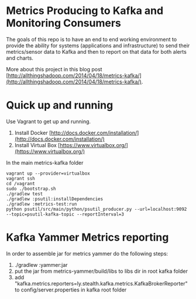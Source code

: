 Metrics Producing to Kafka and Monitoring Consumers
=============
The goals of this repo is to have an end to end working environment to provide the ability for systems (applications
and infrastructure) to send their metrics/sensor data to Kafka and then to report on that data for both alerts and charts.

More about this project in this blog post [http://allthingshadoop.com/2014/04/18/metrics-kafka/](http://allthingshadoop.com/2014/04/18/metrics-kafka/).

Quick up and running
====================

Use Vagrant to get up and running.

1) Install Docker [http://docs.docker.com/installation/](http://docs.docker.com/installation/)    
2) Install Virtual Box [https://www.virtualbox.org/](https://www.virtualbox.org/)

In the main metrics-kafka folder

    vagrant up --provider=virtualbox
    vagrant ssh
    cd /vagrant 
    sudo ./bootstrap.sh 
    ./gradlew test
    ./gradlew :psutil:installDependencies
    ./gradlew :metrics-test:run
    python psutil/src/main/python/psutil_producer.py --url=localhost:9092 --topic=psutil-kafka-topic --reportInterval=3


Kafka Yammer Metrics reporting
==============================

In order to assemble jar for metrics yammer do the following steps:    
1) ./gradlew :yammer:jar    
2) put the jar from metrics-yammer/build/libs to libs dir in root kafka folder    
3) add "kafka.metrics.reporters=ly.stealth.kafka.metrics.KafkaBrokerReporter" to config/server.properties in kafka root folder    